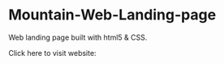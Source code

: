 ﻿# Mountain-Web-Landing-page

 Web landing page built with html5 & CSS.

 Click here to visit website:

